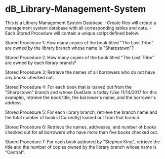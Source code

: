 # dB_Library-Management-System

This is a Library Management System Database.
 -Create files will create a management system database with all corresponding tables and data.
 -Each Stored Procedure will contain a unique script defined below.
  
  Stored Procedure 1: 
  How many copies of the book titled "The Lost Tribe" 
  are owned by the library branch whose name is "Sharpstown"?
  
  Stored Procedure 2:
  How many copies of the book titled "The Lost Tribe"
  are owned by each library branch?
  
  Stored Procedure 3:
  Retrieve the names of all borrowers
  who do not have any books checked out.
  
  Stored Procedure 4:
  For each book that is loaned out from the "Sharpstown" branch
  and whose DueDate is today (Use 11/14/2017 for this example), retrieve
  the book title, the borrower's name, and the borrower's address.
  
  Stored Procedure 5:
  For each library branch, retrieve the branch name and the total number of books (Currently)
  loaned out from that branch.
  
  Stored Procedure 6:
  Retrieve the names, addresses, and number of books checked out
  for all borrowers who have more than five books checked out.
  
  Stored Procedure 7:
  For each book authored by "Stephen King",
  retrieve the title and the number of copies owned by the library branch whose name is "Central".

